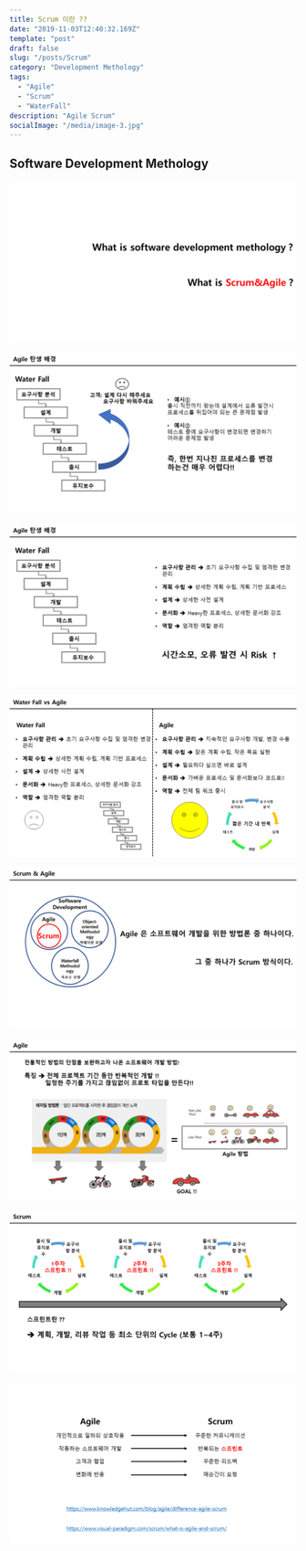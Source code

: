 ```yaml
---
title: Scrum 이란 ??
date: "2019-11-03T12:40:32.169Z"
template: "post"
draft: false
slug: "/posts/Scrum"
category: "Development Methology"
tags:
  - "Agile"
  - "Scrum"
  - "WaterFall"
description: "Agile Scrum"
socialImage: "/media/image-3.jpg"
---
```



## Software Development Methology

​![](/media/Etc/scrum/Scrum1.PNG)




​![](/media/Etc/scrum/Scrum2.PNG)





​![](/media/Etc/scrum/Scrum3.PNG)





​![](/media/Etc/scrum/Scrum4.PNG)





​![](/media/Etc/scrum/Scrum5.PNG)





​![](/media/Etc/scrum/Scrum6.PNG)





​![](/media/Etc/scrum/Scrum7.PNG)





​![](/media/Etc/scrum/Scrum8.PNG)